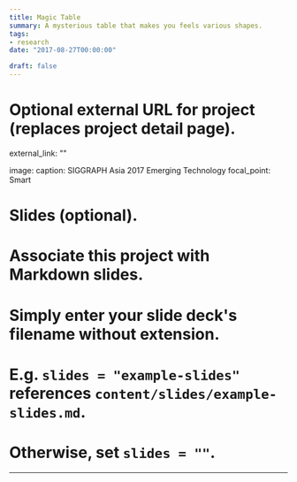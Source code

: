 ```yaml
---
title: Magic Table
summary: A mysterious table that makes you feels various shapes.
tags:
- research
date: "2017-08-27T00:00:00"

draft: false
---
```


# Optional external URL for project (replaces project detail page).
external_link: ""

image:
  caption: SIGGRAPH Asia 2017 Emerging Technology
  focal_point: Smart


# Slides (optional).
#   Associate this project with Markdown slides.
#   Simply enter your slide deck's filename without extension.
#   E.g. `slides = "example-slides"` references `content/slides/example-slides.md`.
#   Otherwise, set `slides = ""`.
---


